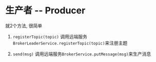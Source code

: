# 生产者 -- Producer

就2个方法, 很简单
1. `registerTopic(topic)`
调用远端服务`BrokerLeaderService.registerTopic(topic)`来注册主题

2. `send(msg)`
调用远端服务`BrokerService.putMessage(msg)`来生产消息

